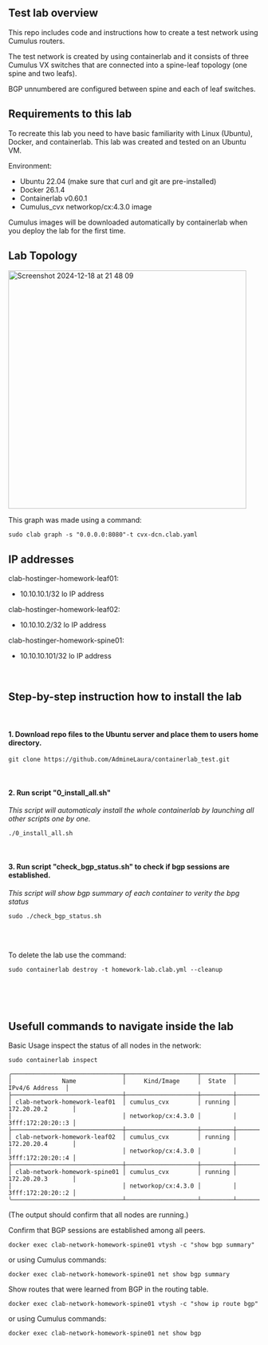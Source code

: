 ## Test lab overview

This repo includes code and instructions how to create a test network using Cumulus routers.

The test network is created by using containerlab and it consists of three Cumulus VX switches that are connected into a spine-leaf topology (one spine and two leafs).

BGP unnumbered are configured between spine and each of leaf switches. 


## Requirements to this lab
To recreate this lab you need to have basic familiarity with Linux (Ubuntu), Docker, and containerlab. This lab was created and tested on an Ubuntu VM.

Environment:
- Ubuntu 22.04 (make sure that curl and git are pre-installed)
- Docker 26.1.4
- Containerlab v0.60.1
- Cumulus_cvx networkop/cx:4.3.0 image

Cumulus images will be downloaded automatically by containerlab when you deploy the lab for the first time.


## Lab Topology
<img width="477" alt="Screenshot 2024-12-18 at 21 48 09" src="https://github.com/user-attachments/assets/5308af4c-e031-4a94-a290-404789e7834f" />

This graph was made using a command: 

```
sudo clab graph -s "0.0.0.0:8080"-t cvx-dcn.clab.yaml
```


## IP addresses

clab-hostinger-homework-leaf01: 
- 10.10.10.1/32 lo IP address

clab-hostinger-homework-leaf02: 
- 10.10.10.2/32 lo IP address

clab-hostinger-homework-spine01: 
- 10.10.10.101/32 lo IP address
<br>

## Step-by-step instruction how to install the lab

<br>

#### 1. Download repo files to the Ubuntu server and place them to users home directory.
```
git clone https://github.com/AdmineLaura/containerlab_test.git
```  
<br>

#### 2. Run script "0_install_all.sh"
   _This script will automaticaly install the whole containerlab by launching all other scripts one by one._
```
./0_install_all.sh
``` 
<br>

#### 3. Run script "check_bgp_status.sh" to check if bgp sessions are established.
   _This script will show bgp summary of each container to verity the bpg status_
```
sudo ./check_bgp_status.sh
```   
<br>
<br>

To delete the lab use the command: 
```
sudo containerlab destroy -t homework-lab.clab.yml --cleanup
```
<br>
<br>
<br>

## Usefull commands to navigate inside the lab

Basic Usage inspect the status of all nodes in the network:
```
sudo containerlab inspect
```

```
╭───────────────────────────────┬────────────────────┬─────────┬───────────────────╮
│              Name             │     Kind/Image     │  State  │   IPv4/6 Address  │
├───────────────────────────────┼────────────────────┼─────────┼───────────────────┤
│ clab-network-homework-leaf01  │ cumulus_cvx        │ running │ 172.20.20.2       │
│                               │ networkop/cx:4.3.0 │         │ 3fff:172:20:20::3 │
├───────────────────────────────┼────────────────────┼─────────┼───────────────────┤
│ clab-network-homework-leaf02  │ cumulus_cvx        │ running │ 172.20.20.4       │
│                               │ networkop/cx:4.3.0 │         │ 3fff:172:20:20::4 │
├───────────────────────────────┼────────────────────┼─────────┼───────────────────┤
│ clab-network-homework-spine01 │ cumulus_cvx        │ running │ 172.20.20.3       │
│                               │ networkop/cx:4.3.0 │         │ 3fff:172:20:20::2 │
╰───────────────────────────────┴────────────────────┴─────────┴───────────────────╯
```
(The output should confirm that all nodes are running.)
<br>

Confirm that BGP sessions are established among all peers.
```
docker exec clab-network-homework-spine01 vtysh -c "show bgp summary"
```
or using Cumulus commands:
```
docker exec clab-network-homework-spine01 net show bgp summary
```


Show routes that were learned from BGP in the routing table. 
```
docker exec clab-network-homework-spine01 vtysh -c "show ip route bgp"   
```
or using Cumulus commands:
```
docker exec clab-network-homework-spine01 net show bgp
```
